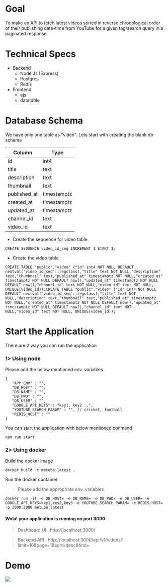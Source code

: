 # Goal 

To make an API to fetch latest videos sorted in reverse chronological order of their publishing date-time from YouTube for a given tag/search query in a paginated response.

# Technical Specs

* Backend
  * Node Js (Express)
  * Postgres
  * Redis
* Frontend
  * ejs
  * datatable

# Database Schema

We have only one table as "video". 
Lets start with creating the blank db schema

Column | Type
------------ | -------------
id | int4
title | text
description | text
thumbnail | text
published_at | timestamptz
created_at | timestamptz
updated_at | timestamptz
channel_id | text
video_id | text

* Create the sequence for video table
```
CREATE SEQUENCE video_id_seq INCREMENT 1 START 1;
```

* Create the video table
```
CREATE TABLE "public"."video" ("id" int4 NOT NULL DEFAULT nextval('video_id_seq'::regclass),"title" text NOT NULL,"description" text,"thumbnail" text,"published_at" timestamptz NOT NULL,"created_at" timestamptz NOT NULL DEFAULT now(),"updated_at" timestamptz NOT NULL DEFAULT now(),"channel_id" text NOT NULL,"video_id" text NOT NULL, UNIQUE(video_id));CREATE TABLE "public"."video" ("id" int4 NOT NULL DEFAULT nextval('video_id_seq'::regclass),"title" text NOT NULL,"description" text,"thumbnail" text,"published_at" timestamptz NOT NULL,"created_at" timestamptz NOT NULL DEFAULT now(),"updated_at" timestamptz NOT NULL DEFAULT now(),"channel_id" text NOT NULL,"video_id" text NOT NULL, UNIQUE(video_id));
```

# Start the Application
There are 2 way you can run the application 

### 1> Using node
Please add the below mentioned env. variables
 ```
 {
    "APP_ENV" : "",
    "DB_HOST" : "",
    "DB_NAME" : "",
    "DB_PWD" : "",
    "DB_USER" : "",
    "GOOGLE_API_KEYS" : "key1, key2 ..",
    "YOUTUBE_SEARCH_PARAM" : "", // cricket, football
    "REDIS_HOST" : ""
 }
 ```
You can start the application with below mentioned conmand

```
npm run start
```
 
 ### 2> Using docker
  Build the docker image
  ```
  docker build -t metube:latest .
  ```
  
  Run the docker container 
  > Please add the appropriate env. variables
  ```
  docker run -it -e DB_HOST= -e DB_NAME= -e DB_PWD= -e DB_USER= -e GOOGLE_API_KEYS=key1,key2,key3 -e YOUTUBE_SEARCH_PARAM= -e REDIS_HOST= -p 3000:3000 metube:latest
  ```

#### Wola! your application is running on port 3000

> Dashboard UI : http://localhost:3000/

> Backend API : http://localhost:3000/api/v1/videos?limit=10&page=1&sort=desc&find=

# Demo
![](demo.gif)
